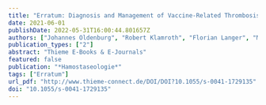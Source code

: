 ```yaml
---
title: "Erratum: Diagnosis and Management of Vaccine-Related Thrombosis following AstraZeneca COVID-19 Vaccination: Guidance Statement from the GTH"
date: 2021-06-01
publishDate: 2022-05-31T16:00:44.801657Z
authors: ["Johannes Oldenburg", "Robert Klamroth", "Florian Langer", "Manuela Albisetti", "Charis von Auer", "Cihan Ay", "Wolfgang Korte", "Rüdiger E. Scharf", "Bernd Pötzsch", "Andreas Greinacher"]
publication_types: ["2"]
abstract: "Thieme E-Books & E-Journals"
featured: false
publication: "*Hamostaseologie*"
tags: ["Erratum"]
url_pdf: "http://www.thieme-connect.de/DOI/DOI?10.1055/s-0041-1729135"
doi: "10.1055/s-0041-1729135"
---
```


